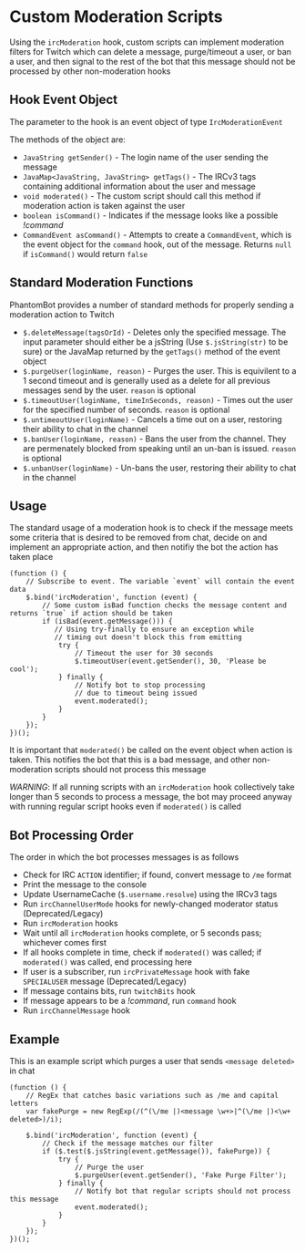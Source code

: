 # Custom Moderation Scripts

Using the `ircModeration` hook, custom scripts can implement moderation filters for Twitch which can delete a message, purge/timeout a user, or ban a user, and then signal to the rest of the bot that this message should not be processed by other non-moderation hooks

## Hook Event Object

The parameter to the hook is an event object of type `IrcModerationEvent`

The methods of the object are:

- `JavaString getSender()` - The login name of the user sending the message
- `JavaMap<JavaString, JavaString> getTags()` - The IRCv3 tags containing additional information about the user and message
- `void moderated()` - The custom script should call this method if moderation action is taken against the user
- `boolean isCommand()` - Indicates if the message looks like a possible _!command_
- `CommandEvent asCommand()` - Attempts to create a `CommandEvent`, which is the event object for the `command` hook, out of the message. Returns `null` if `isCommand()` would return `false`

## Standard Moderation Functions

PhantomBot provides a number of standard methods for properly sending a moderation action to Twitch

- `$.deleteMessage(tagsOrId)` - Deletes only the specified message. The input parameter should either be a jsString (Use `$.jsString(str)` to be sure) or the JavaMap returned by the `getTags()` method of the event object
- `$.purgeUser(loginName, reason)` - Purges the user. This is equivilent to a 1 second timeout and is generally used as a delete for all previous messages send by the user. `reason` is optional
- `$.timeoutUser(loginName, timeInSeconds, reason)` - Times out the user for the specified number of seconds. `reason` is optional
- `$.untimeoutUser(loginName)` - Cancels a time out on a user, restoring their ability to chat in the channel
- `$.banUser(loginName, reason)` - Bans the user from the channel. They are permenately blocked from speaking until an un-ban is issued. `reason` is optional
- `$.unbanUser(loginName)` - Un-bans the user, restoring their ability to chat in the channel

## Usage

The standard usage of a moderation hook is to check if the message meets some criteria that is desired to be removed from chat, decide on and implement an appropriate action, and then notifiy the bot the action has taken place

```
(function () {
    // Subscribe to event. The variable `event` will contain the event data
    $.bind('ircModeration', function (event) {
        // Some custom isBad function checks the message content and returns `true` if action should be taken
        if (isBad(event.getMessage())) {
           // Using try-finally to ensure an exception while
           // timing out doesn't block this from emitting
            try {
                // Timeout the user for 30 seconds
                $.timeoutUser(event.getSender(), 30, 'Please be cool');
            } finally {
                // Notify bot to stop processing
                // due to timeout being issued
                event.moderated();
            }
        }
    });
})();
```

It is important that `moderated()` be called on the event object when action is taken. This notifies the bot that this is a bad message, and other non-moderation scripts should not process this message

_WARNING_: If all running scripts with an `ircModeration` hook collectively take longer than 5 seconds to process a message, the bot may proceed anyway with running regular script hooks even if `moderated()` is called

## Bot Processing Order

The order in which the bot processes messages is as follows

- Check for IRC `ACTION` identifier; if found, convert message to `/me` format
- Print the message to the console
- Update UsernameCache (`$.username.resolve`) using the IRCv3 tags
- Run `ircChannelUserMode` hooks for newly-changed moderator status (Deprecated/Legacy)
- Run `ircModeration` hooks
- Wait until all `ircModeration` hooks complete, or 5 seconds pass; whichever comes first
- If all hooks complete in time, check if `moderated()` was called; if `moderated()` was called, end processing here
- If user is a subscriber, run `ircPrivateMessage` hook with fake `SPECIALUSER` message (Deprecated/Legacy)
- If message contains bits, run `twitchBits` hook
- If message appears to be a _!command_, run `command` hook
- Run `ircChannelMessage` hook

## Example

This is an example script which purges a user that sends `<message deleted>` in chat

```
(function () {
    // RegEx that catches basic variations such as /me and capital letters
    var fakePurge = new RegExp(/(^(\/me |)<message \w+>|^(\/me |)<\w+ deleted>)/i);

    $.bind('ircModeration', function (event) {
        // Check if the message matches our filter
        if ($.test($.jsString(event.getMessage()), fakePurge)) {
            try {
                // Purge the user
                $.purgeUser(event.getSender(), 'Fake Purge Filter');
            } finally {
                // Notify bot that regular scripts should not process this message
                event.moderated();
            }
        }
    });
})();
```